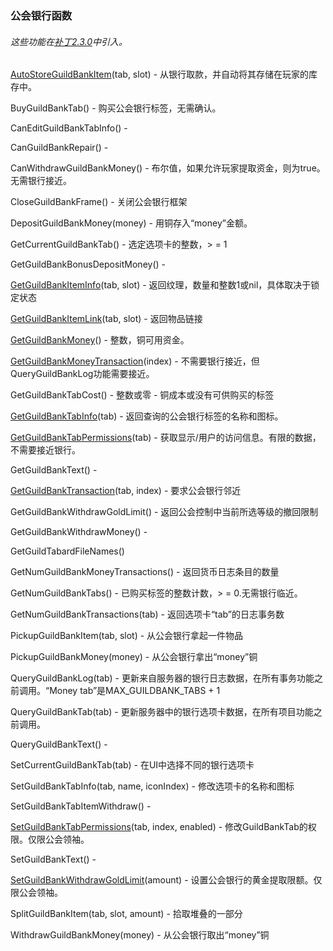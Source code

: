 ### 公会银行函数

###### 这些功能在[补丁2.3.0](https://wow.gamepedia.com/Patch_2.3.0)中引入。

[AutoStoreGuildBankItem](https://wow.gamepedia.com/API_AutoStoreGuildBankItem)\(tab, slot\) - 从银行取款，并自动将其存储在玩家的库存中。

BuyGuildBankTab\(\) - 购买公会银行标签，无需确认。

CanEditGuildBankTabInfo\(\) -

CanGuildBankRepair\(\) -

CanWithdrawGuildBankMoney\(\) - 布尔值，如果允许玩家提取资金，则为true。无需银行接近。

CloseGuildBankFrame\(\) - 关闭公会银行框架

DepositGuildBankMoney\(money\) - 用铜存入“money”金额。

GetCurrentGuildBankTab\(\) - 选定选项卡的整数，&gt; = 1

GetGuildBankBonusDepositMoney\(\) -

[GetGuildBankItemInfo](https://wow.gamepedia.com/API_GetGuildBankItemInfo)\(tab, slot\) - 返回纹理，数量和整数1或nil，具体取决于锁定状态

[GetGuildBankItemLink](https://wow.gamepedia.com/API_GetGuildBankItemLink)\(tab, slot\) - 返回物品链接

[GetGuildBankMoney](https://wow.gamepedia.com/API_GetGuildBankMoney)\(\) - 整数，铜可用资金。

[GetGuildBankMoneyTransaction](https://wow.gamepedia.com/API_GetGuildBankMoneyTransaction)\(index\) - 不需要银行接近，但QueryGuildBankLog功能需要接近。

GetGuildBankTabCost\(\) - 整数或零 - 铜成本或没有可供购买的标签

[GetGuildBankTabInfo](https://wow.gamepedia.com/API_GetGuildBankTabInfo)\(tab\) - 返回查询的公会银行标签的名称和图标。

[GetGuildBankTabPermissions](https://wow.gamepedia.com/API_GetGuildBankTabPermissions)\(tab\) - 获取显示/用户的访问信息。有限的数据，不需要接近银行。

GetGuildBankText\(\) -

[GetGuildBankTransaction](https://wow.gamepedia.com/API_GetGuildBankTransaction)\(tab, index\) - 要求公会银行邻近

GetGuildBankWithdrawGoldLimit\(\) - 返回公会控制中当前所选等级的撤回限制

GetGuildBankWithdrawMoney\(\) -

GetGuildTabardFileNames\(\)

GetNumGuildBankMoneyTransactions\(\) - 返回货币日志条目的数量

GetNumGuildBankTabs\(\) - 已购买标签的整数计数，&gt; = 0.无需银行临近。

GetNumGuildBankTransactions\(tab\) - 返回选项卡“tab”的日志事务数

PickupGuildBankItem\(tab, slot\) - 从公会银行拿起一件物品

PickupGuildBankMoney\(money\) - 从公会银行拿出“money”铜

QueryGuildBankLog\(tab\) - 更新来自服务器的银行日志数据，在所有事务功能之前调用。“Money tab”是MAX\_GUILDBANK\_TABS + 1

QueryGuildBankTab\(tab\) - 更新服务器中的银行选项卡数据，在所有项目功能之前调用。

QueryGuildBankText\(\) -

SetCurrentGuildBankTab\(tab\) - 在UI中选择不同的银行选项卡

SetGuildBankTabInfo\(tab, name, iconIndex\) - 修改选项卡的名称和图标

SetGuildBankTabItemWithdraw\(\) -

[SetGuildBankTabPermissions](https://wow.gamepedia.com/API_SetGuildBankTabPermissions)\(tab, index, enabled\) - 修改GuildBankTab的权限。仅限公会领袖。

SetGuildBankText\(\) -

[SetGuildBankWithdrawGoldLimit](https://wow.gamepedia.com/API_SetGuildBankWithdrawGoldLimit)\(amount\) - 设置公会银行的黄金提取限额。仅限公会领袖。

SplitGuildBankItem\(tab, slot, amount\) - 拾取堆叠的一部分

WithdrawGuildBankMoney\(money\) - 从公会银行取出“money”铜

